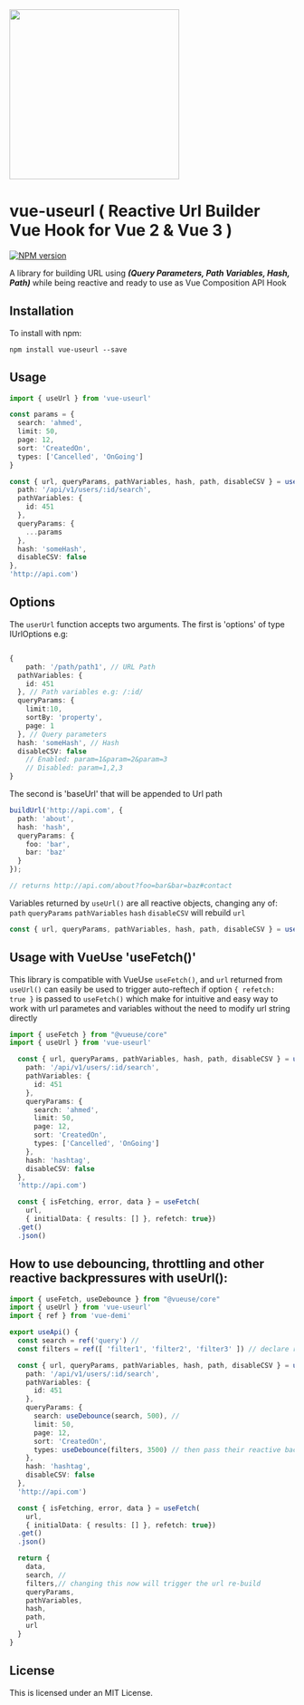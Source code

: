 <img src="https://raw.githubusercontent.com/rainxh11/vue-useurl/master/assets/logo.svg" width="300">

# vue-useurl ( Reactive Url Builder Vue Hook for Vue 2 & Vue 3 )
[![NPM version](https://img.shields.io/npm/v/vue-useurl.svg)](https://www.npmjs.com/package/vue-useurl)

A library for building URL using ***(Query Parameters, Path Variables, Hash, Path)*** while being reactive and ready to use as Vue Composition API Hook

## Installation

To install with npm:

```
npm install vue-useurl --save
```

## Usage

```ts
import { useUrl } from 'vue-useurl'

const params = {
  search: 'ahmed',
  limit: 50,
  page: 12,
  sort: 'CreatedOn',
  types: ['Cancelled', 'OnGoing']
}

const { url, queryParams, pathVariables, hash, path, disableCSV } = useUrl({ 
  path: '/api/v1/users/:id/search',
  pathVariables: {
    id: 451
  },
  queryParams: {
    ...params
  },
  hash: 'someHash',
  disableCSV: false
}, 
'http://api.com')
```

## Options

The `userUrl` function accepts two arguments. The first is 'options' of type IUrlOptions e.g:
```ts

{
	path: '/path/path1', // URL Path
  pathVariables: { 
    id: 451
  }, // Path variables e.g: /:id/
  queryParams: {
    limit:10,
    sortBy: 'property',
    page: 1
  }, // Query parameters
  hash: 'someHash', // Hash
  disableCSV: false 
	// Enabled: param=1&param=2&param=3
	// Disabled: param=1,2,3
}
```

The second is 'baseUrl' that will be appended to Url path

```ts
buildUrl('http://api.com', {
  path: 'about',
  hash: 'hash',
  queryParams: {
    foo: 'bar',
    bar: 'baz'
  }
});

// returns http://api.com/about?foo=bar&bar=baz#contact
```

Variables returned by `useUrl()` are all reactive objects, changing any of: `path` `queryParams` `pathVariables` `hash` `disableCSV` will rebuild `url`

```ts
const { url, queryParams, pathVariables, hash, path, disableCSV } = useUrl(/*..*/)
```

## Usage with VueUse 'useFetch()'

This library is compatible with VueUse `useFetch()`, and `url` returned from `useUrl()` can easily be used to trigger auto-reftech if option `{ refetch: true }` is passed to `useFetch()` which make for intuitive and easy way to work with url parametes and variables without the need to modify url string directly
```ts
import { useFetch } from "@vueuse/core"
import { useUrl } from 'vue-useurl'

  const { url, queryParams, pathVariables, hash, path, disableCSV } = useUrl({ 
    path: '/api/v1/users/:id/search',
    pathVariables: {
      id: 451
    },
    queryParams: {
      search: 'ahmed',
      limit: 50,
      page: 12,
      sort: 'CreatedOn',
      types: ['Cancelled', 'OnGoing']
    },
    hash: 'hashtag',
    disableCSV: false
  }, 
  'http://api.com')

  const { isFetching, error, data } = useFetch(
    url,
    { initialData: { results: [] }, refetch: true})
  .get()
  .json()
```

## How to use debouncing, throttling and other reactive backpressures with useUrl():

```ts
import { useFetch, useDebounce } from "@vueuse/core"
import { useUrl } from 'vue-useurl'
import { ref } from 'vue-demi'

export useApi() {
  const search = ref('query') //
  const filters = ref([ 'filter1', 'filter2', 'filter3' ]) // declare reactive varibales 

  const { url, queryParams, pathVariables, hash, path, disableCSV } = useUrl({ 
    path: '/api/v1/users/:id/search',
    pathVariables: {
      id: 451
    },
    queryParams: {
      search: useDebounce(search, 500), // 
      limit: 50,
      page: 12,
      sort: 'CreatedOn',
      types: useDebounce(filters, 3500) // then pass their reactive backpressure objects instead
    },
    hash: 'hashtag',
    disableCSV: false
  }, 
  'http://api.com')

  const { isFetching, error, data } = useFetch(
    url,
    { initialData: { results: [] }, refetch: true})
  .get()
  .json()

  return {
    data,
    search, //
    filters,// changing this now will trigger the url re-build
    queryParams,
    pathVariables,
    hash,
    path, 
    url
  }
}

```

## License

This is licensed under an MIT License.
